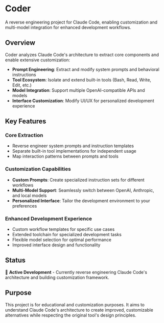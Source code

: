 # Coder

A reverse engineering project for Claude Code, enabling customization and multi-model integration for enhanced development workflows.

## Overview

Coder analyzes Claude Code's architecture to extract core components and enable extensive customization:

- **Prompt Engineering**: Extract and modify system prompts and behavioral instructions
- **Tool Ecosystem**: Isolate and extend built-in tools (Bash, Read, Write, Edit, etc.)
- **Model Integration**: Support multiple OpenAI-compatible APIs and models
- **Interface Customization**: Modify UI/UX for personalized development experience

## Key Features

### Core Extraction
- Reverse engineer system prompts and instruction templates
- Separate built-in tool implementations for independent usage
- Map interaction patterns between prompts and tools

### Customization Capabilities
- **Custom Prompts**: Create specialized instruction sets for different workflows
- **Multi-Model Support**: Seamlessly switch between OpenAI, Anthropic, and local models
- **Personalized Interface**: Tailor the development environment to your preferences

### Enhanced Development Experience
- Custom workflow templates for specific use cases
- Extended toolchain for specialized development tasks
- Flexible model selection for optimal performance
- Improved interface design and functionality

## Status

🚧 **Active Development** - Currently reverse engineering Claude Code's architecture and building customization framework.

## Purpose

This project is for educational and customization purposes. It aims to understand Claude Code's architecture to create improved, customizable alternatives while respecting the original tool's design principles.

